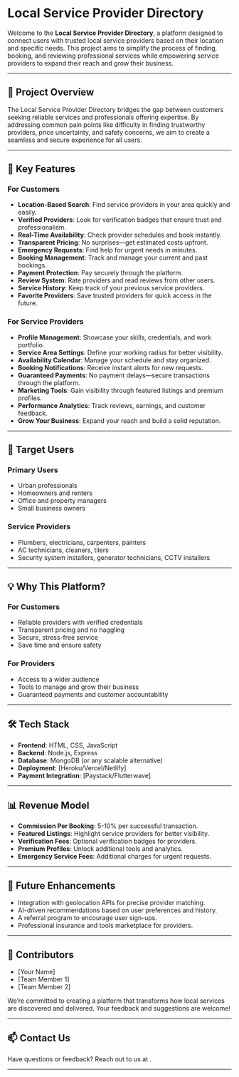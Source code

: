 # Local Service Provider Directory

Welcome to the **Local Service Provider Directory**, a platform designed to connect users with trusted local service providers based on their location and specific needs. This project aims to simplify the process of finding, booking, and reviewing professional services while empowering service providers to expand their reach and grow their business.

---

## 🎯 **Project Overview**

The Local Service Provider Directory bridges the gap between customers seeking reliable services and professionals offering expertise. By addressing common pain points like difficulty in finding trustworthy providers, price uncertainty, and safety concerns, we aim to create a seamless and secure experience for all users.

---

## 🚀 **Key Features**

### **For Customers**
- **Location-Based Search**: Find service providers in your area quickly and easily.
- **Verified Providers**: Look for verification badges that ensure trust and professionalism.
- **Real-Time Availability**: Check provider schedules and book instantly.
- **Transparent Pricing**: No surprises—get estimated costs upfront.
- **Emergency Requests**: Find help for urgent needs in minutes.
- **Booking Management**: Track and manage your current and past bookings.
- **Payment Protection**: Pay securely through the platform.
- **Review System**: Rate providers and read reviews from other users.
- **Service History**: Keep track of your previous service providers.
- **Favorite Providers**: Save trusted providers for quick access in the future.

### **For Service Providers**
- **Profile Management**: Showcase your skills, credentials, and work portfolio.
- **Service Area Settings**: Define your working radius for better visibility.
- **Availability Calendar**: Manage your schedule and stay organized.
- **Booking Notifications**: Receive instant alerts for new requests.
- **Guaranteed Payments**: No payment delays—secure transactions through the platform.
- **Marketing Tools**: Gain visibility through featured listings and premium profiles.
- **Performance Analytics**: Track reviews, earnings, and customer feedback.
- **Grow Your Business**: Expand your reach and build a solid reputation.

---

## 💼 **Target Users**

### **Primary Users**
- Urban professionals
- Homeowners and renters
- Office and property managers
- Small business owners

### **Service Providers**
- Plumbers, electricians, carpenters, painters
- AC technicians, cleaners, tilers
- Security system installers, generator technicians, CCTV installers

---

## 💡 **Why This Platform?**

### **For Customers**
- Reliable providers with verified credentials
- Transparent pricing and no haggling
- Secure, stress-free service
- Save time and ensure safety

### **For Providers**
- Access to a wider audience
- Tools to manage and grow their business
- Guaranteed payments and customer accountability

---


## 🛠️ **Tech Stack**
- **Frontend**: HTML, CSS, JavaScript
- **Backend**: Node.js, Express
- **Database**: MongoDB (or any scalable alternative)
- **Deployment**: [Heroku/Vercel/Netlify]
- **Payment Integration**: [Paystack/Flutterwave]

---

## 📊 **Revenue Model**
- **Commission Per Booking**: 5-10% per successful transaction.
- **Featured Listings**: Highlight service providers for better visibility.
- **Verification Fees**: Optional verification badges for providers.
- **Premium Profiles**: Unlock additional tools and analytics.
- **Emergency Service Fees**: Additional charges for urgent requests.


---

## 🧩 **Future Enhancements**
- Integration with geolocation APIs for precise provider matching.
- AI-driven recommendations based on user preferences and history.
- A referral program to encourage user sign-ups.
- Professional insurance and tools marketplace for providers.

---

## 🌟 **Contributors**
- [Your Name]
- [Team Member 1]
- [Team Member 2]

We’re committed to creating a platform that transforms how local services are discovered and delivered. Your feedback and suggestions are welcome!

---

## 📫 **Contact Us**
Have questions or feedback? Reach out to us at .

---
